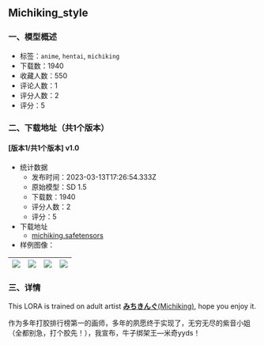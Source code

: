 ## Michiking_style
### 一、模型概述

- 标签：`anime`, `hentai`, `michiking`
- 下载数：1940
- 收藏人数：550
- 评论人数：1
- 评分人数：2
- 评分：5

### 二、下载地址（共1个版本）

#### [版本1/共1个版本] v1.0

- 统计数据
  - 发布时间：2023-03-13T17:26:54.333Z
  - 原始模型：SD 1.5
  - 下载数：1940
  - 评分人数：2
  - 评分：5
- 下载地址
  - [michiking.safetensors](https://civitai.com/api/download/models/22089)
- 样例图像：

| <img src="https://image.civitai.com/xG1nkqKTMzGDvpLrqFT7WA/b26c313c-0886-41ca-3da1-4c3ccf459800/width=450/236656.jpeg" /> | <img src="https://image.civitai.com/xG1nkqKTMzGDvpLrqFT7WA/1eb3c0c7-c8cf-4d3d-d178-a0660b7c7d00/width=450/236660.jpeg" /> | <img src="https://image.civitai.com/xG1nkqKTMzGDvpLrqFT7WA/0dc795f5-ca4f-4ff3-c6a3-4aacafe38300/width=450/236659.jpeg" /> | <img src="https://image.civitai.com/xG1nkqKTMzGDvpLrqFT7WA/097c39a9-82d0-419f-8db9-128b52761200/width=450/236658.jpeg" /> |
| ---- | ---- | ---- | ---- |


### 三、详情
<p>This LORA is trained on adult artist <a rel="ugc" href="https://www.pixiv.net/users/2361345"><strong>みちきんぐ</strong>(Michiking)</a>, hope you enjoy it.</p><p>作为多年打胶排行榜第一的画师，多年的夙愿终于实现了，无穷无尽的紫音小姐（全都别急，打个胶先！），我宣布，牛子绑架王—米奇yyds！</p>